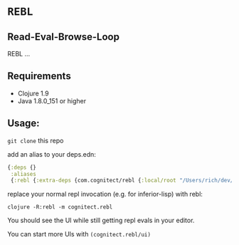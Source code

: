 # `REBL`

## Read-Eval-Browse-Loop

REBL ...

## Requirements

- Clojure 1.9
- Java 1.8.0_151 or higher

## Usage:

`git clone` this repo

add an alias to your deps.edn:

``` clj
{:deps {}
 :aliases
 {:rebl {:extra-deps {com.cognitect/rebl {:local/root "/Users/rich/dev/rebl"}}}}}
```

replace your normal repl invocation (e.g. for inferior-lisp) with rebl:

`clojure -R:rebl -m cognitect.rebl`

You should see the UI while still getting repl evals in your editor.

You can start more UIs with `(cognitect.rebl/ui)`


